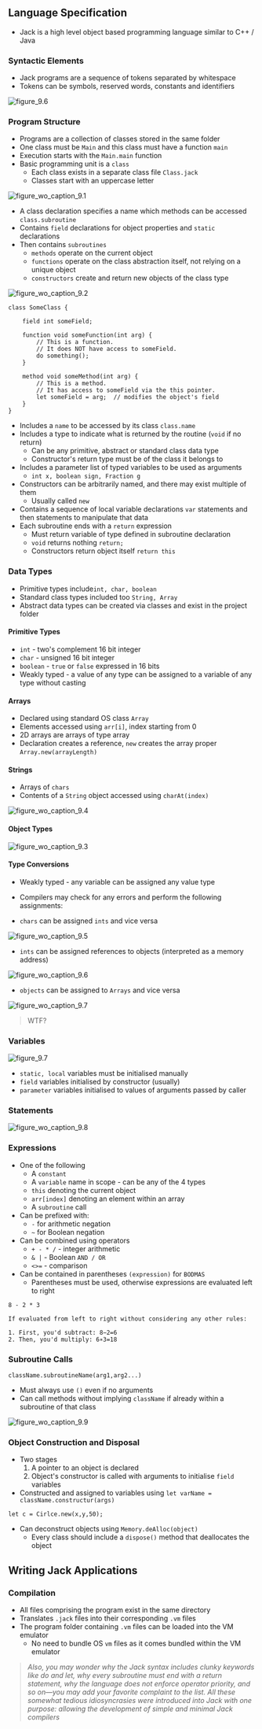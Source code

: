 ## Language Specification
- Jack is a high level object based programming language similar to C++ / Java
### Syntactic Elements
- Jack programs are a sequence of tokens separated by whitespace
- Tokens can be symbols, reserved words, constants and identifiers

![figure_9.6](../../assets/Images/figure_9.6.png)

### Program Structure
- Programs are a collection of classes stored in the same folder
- One class must be `Main` and this class must have a function `main`
- Execution starts with the `Main.main` function
- Basic programming unit is a `class`
	- Each class exists in a separate class file `Class.jack`
	- Classes start with an uppercase letter

![figure_wo_caption_9.1](../../assets/Images/figure_wo_caption_9.1.png)

- A class declaration specifies a name which methods can be accessed `class.subroutine`
- Contains `field` declarations for object properties and `static` declarations
- Then contains `subroutines`
	- `methods` operate on the current object
	- `functions` operate on the class abstraction itself, not relying on a unique object
	- `constructors` create and return new objects of the class type

![figure_wo_caption_9.2](../../assets/Images/figure_wo_caption_9.2.png)

```
class SomeClass {

    field int someField;

    function void someFunction(int arg) {
        // This is a function.
        // It does NOT have access to someField.
        do something();
    }

    method void someMethod(int arg) {
        // This is a method.
        // It has access to someField via the this pointer.
        let someField = arg;  // modifies the object's field
    }
}
```

- Includes a `name` to be accessed by its class `class.name`
- Includes a type to indicate what is returned by the routine (`void` if no return)
	- Can be any primitive, abstract or standard class data type
	- Constructor's return type must be of the class it belongs to
- Includes a parameter list of typed variables to be used as arguments 
	- `int x, boolean sign, Fraction g`
- Constructors can be arbitrarily named, and there may exist multiple of them
	- Usually called `new`
- Contains a sequence of local variable declarations `var` statements and then statements to manipulate that data
- Each subroutine ends with a `return` expression
	- Must return variable of type defined in subroutine declaration
	- `void` returns nothing `return;`
	- Constructors return object itself `return this`


### Data Types
- Primitive types include`int, char, boolean`
- Standard class types included too `String, Array`
- Abstract data types can be created via classes and exist in the project folder

#### Primitive Types
- `int` - two's complement 16 bit integer
- `char` - unsigned 16 bit integer
- `boolean` - `true` or `false` expressed in 16 bits
- Weakly typed -  a value of any type can be assigned to a variable of any type without casting

#### Arrays
- Declared using standard OS class `Array`
- Elements accessed using `arr[i]`, index starting from 0
- 2D arrays are arrays of type array
- Declaration creates a reference, `new` creates the array proper `Array.new(arrayLength)`

#### Strings
- Arrays of `chars`
- Contents of a `String` object accessed using `charAt(index)`

![figure_wo_caption_9.4](../../assets/Images/figure_wo_caption_9.4.png)
#### Object Types

![figure_wo_caption_9.3](../../assets/Images/figure_wo_caption_9.3.png)

#### Type Conversions
- Weakly typed - any variable can be assigned any value type
- Compilers may check for any errors and perform the following assignments:

- `chars` can be assigned `ints` and vice versa

![figure_wo_caption_9.5](../../assets/Images/figure_wo_caption_9.5.png)

- `ints` can be assigned references to objects (interpreted as a memory address)

![figure_wo_caption_9.6](../../assets/Images/figure_wo_caption_9.6.png)

- `objects` can be assigned to `Arrays` and vice versa

![figure_wo_caption_9.7](../../assets/Images/figure_wo_caption_9.7.png)

> WTF?

### Variables

![figure_9.7](../../assets/Images/figure_9.7.png)

- `static, local` variables must be initialised manually
- `field` variables initialised by constructor (usually)
- `parameter` variables initialised to values of arguments passed by caller

### Statements

![figure_wo_caption_9.8](../../assets/Images/figure_wo_caption_9.8.png)

### Expressions
- One of the following
	- A `constant`
	- A `variable` name in scope - can be any of the 4 types
	- `this` denoting the current object
	- `arr[index]` denoting an element within an array
	- A `subroutine` call
- Can be prefixed with:
	- `-` for arithmetic negation
	- `~` for Boolean negation
- Can be combined using operators
	- `+ - * /` - integer arithmetic
	- `& |` - Boolean `AND / OR`
	- `<>=` - comparison
- Can be contained in parentheses `(expression)` for `BODMAS`
	- Parentheses must be used, otherwise expressions are evaluated left to right

```
8 - 2 * 3

If evaluated from left to right without considering any other rules:

1. First, you'd subtract: 8−2=6
2. Then, you'd multiply: 6∗3=18
```

### Subroutine Calls

```
className.subroutineName(arg1,arg2...)
```

- Must always use `()` even if no arguments
- Can call methods without implying `className` if already within a subroutine of that class

![figure_wo_caption_9.9](../../assets/Images/figure_wo_caption_9.9.png)

### Object Construction and Disposal
- Two stages
	1. A pointer to an object is declared
	2. Object's constructor is called with arguments to initialise `field` variables
- Constructed and assigned to variables using `let varName = className.constructur(args)`

```
let c = Cirlce.new(x,y,50);
```

- Can deconstruct objects using `Memory.deAlloc(object)`
	- Every class should include a `dispose()` method that deallocates the object

## Writing Jack Applications

### Compilation
- All files comprising the program exist in the same directory
- Translates `.jack` files into their corresponding `.vm` files
- The program folder containing `.vm` files can be loaded into the VM emulator
	- No need to bundle OS `vm` files as it comes bundled within the VM emulator

> *Also, you may wonder why the Jack syntax includes clunky keywords like do and let, why every subroutine must end with a return statement, why the language does not enforce operator priority, and so on—you may add your favorite complaint to the list. All these somewhat tedious idiosyncrasies were introduced into Jack with one purpose: allowing the development of simple and minimal Jack compilers*
